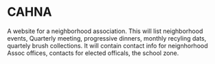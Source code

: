 # CAHNA
A website for a neighborhood association.
This will list neighborhood events, Quarterly meeting, progressive dinners, monthly recyling dats, quartely brush collections.
It will contain contact info for neignhorhood Assoc offices, contacts for elected officals, the school zone.


